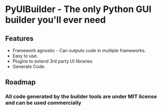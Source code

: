 # PyUIBuilder - The only Python GUI builder you'll ever need







## Features
* Framework agnostic - Can outputs code in multiple frameworks.
* Easy to use.
* Plugins to extend 3rd party UI libraries
* Generate Code.

## Roadmap


### All code generated by the builder tools are under MIT license and can be used commercially